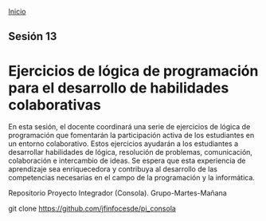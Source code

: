 <!-- No borrar o modificar -->
[Inicio](./index.md)

## Sesión 13 


<!-- Su documentación aquí -->

# Ejercicios de lógica de programación para el desarrollo de habilidades colaborativas
En esta sesión, el docente coordinará una serie de ejercicios de lógica de programación que fomentarán la participación activa de los estudiantes en un entorno colaborativo. Estos ejercicios ayudarán a los estudiantes a desarrollar habilidades de lógica, resolución de problemas, comunicación, colaboración e intercambio de ideas. Se espera que esta experiencia de aprendizaje sea enriquecedora y contribuya al desarrollo de las competencias necesarias en el campo de la programación y la informática.

Repositorio Proyecto Integrador (Consola). Grupo-Martes-Mañana

git clone https://github.com/jfinfocesde/pi_consola




